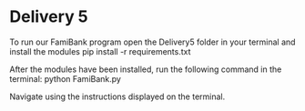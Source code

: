 # Delivery 5

To run our FamiBank program open the Delivery5 folder in your terminal and install the modules
pip install -r requirements.txt

After the modules have been installed, run the following command in the terminal:
python FamiBank.py

Navigate using the instructions displayed on the terminal.
